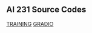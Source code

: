 ## AI 231 Source Codes

[TRAINING](https://github.com/savanah18/grocery-cv/blob/dev/remote/aiml/train.py)
[GRADIO](https://github.com/savanah18/grocery-cv/blob/dev/remote/web-gui/gradio_web.py)
